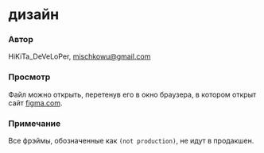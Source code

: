 # дизайн

### Автор

HiKiTa_DeVeLoPer, mischkowu@gmail.com

### Просмотр

Файл можно открыть, перетенув его в окно браузера, в котором открыт сайт
[figma.com](https://figma.com/).

### Примечание

Все фрэймы, обозначенные как `(not production)`, не идут в продакшен.
